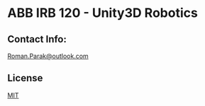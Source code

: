 # ABB IRB 120 - Unity3D Robotics

## Contact Info:
Roman.Parak@outlook.com

## License
[MIT](https://choosealicense.com/licenses/mit/)
